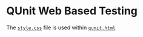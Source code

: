 # QUnit Web Based Testing
The [`style.css`](style.css) file is used within [`qunit.html`](/qunit.html)